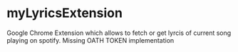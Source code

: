 # myLyricsExtension
Google Chrome Extension which allows to fetch or get lyrcis of current song playing on spotify.
Missing OATH TOKEN implementation
